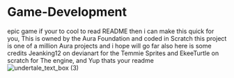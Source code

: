 # Game-Development
epic game
if your to cool to read README 
then i can make this quick for you,
This is owned by the Aura Foundation and coded in Scratch
this project is one of a million Aura projects and i hope will go far
also here is some credits Jeanking12 on devianart for the Temmie Sprites and
EkeeTurtle on scratch for The engine, and Yup thats your readme                     ![undertale_text_box (3)](https://user-images.githubusercontent.com/102450314/160297671-15e4f0e9-6d00-47ef-964e-c22217fafbbf.png)
